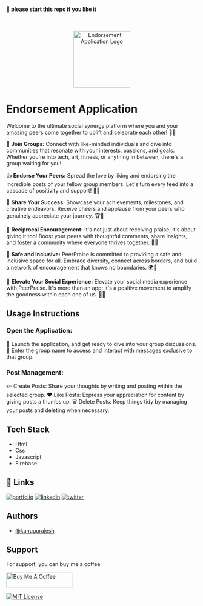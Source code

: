 #### 🌟 please start this repo if you like it
<br>
<p align="center">
  <img src="https://github.com/kanugurajesh/Endorsement-application/assets/120458029/6a2cf29f-d84c-411f-9878-8078107123b4" alt="Endorsement Application Logo" width=150 height=150>
</p>

# Endorsement Application

Welcome to the ultimate social synergy platform where you and your amazing peers come together to uplift and celebrate each other! 🚀🎉

👥 **Join Groups:** Connect with like-minded individuals and dive into communities that resonate with your interests, passions, and goals. Whether you're into tech, art, fitness, or anything in between, there's a group waiting for you!

👍 **Endorse Your Peers:** Spread the love by liking and endorsing the incredible posts of your fellow group members. Let's turn every feed into a cascade of positivity and support! 🌈💖

📸 **Share Your Success:** Showcase your achievements, milestones, and creative endeavors. Receive cheers and applause from your peers who genuinely appreciate your journey. 🏆👏

🔄 **Reciprocal Encouragement:** It's not just about receiving praise; it's about giving it too! Boost your peers with thoughtful comments, share insights, and foster a community where everyone thrives together. 🔄💬

🔐 **Safe and Inclusive:** PeerPraise is committed to providing a safe and inclusive space for all. Embrace diversity, connect across borders, and build a network of encouragement that knows no boundaries. 🌍🤗

🚀 **Elevate Your Social Experience:** Elevate your social media experience with PeerPraise. It's more than an app; it's a positive movement to amplify the goodness within each one of us. 🚀✨

## Usage Instructions

### Open the Application:

🚀 Launch the application, and get ready to dive into your group discussions.
💬 Enter the group name to access and interact with messages exclusive to that group.

### Post Management:

✏️ Create Posts: Share your thoughts by writing and posting within the selected group.
❤️ Like Posts: Express your appreciation for content by giving posts a thumbs up.
🗑️ Delete Posts: Keep things tidy by managing your posts and deleting when necessary.

## Tech Stack

- Html
- Css
- Javascript
- Firebase

## 🔗 Links
[![portfolio](https://img.shields.io/badge/my_portfolio-000?style=for-the-badge&logo=ko-fi&logoColor=white)](https://rajeshportfolio.me/)
[![linkedin](https://img.shields.io/badge/linkedin-0A66C2?style=for-the-badge&logo=linkedin&logoColor=white)](https://www.linkedin.com/in/rajesh-kanugu-aba8a3254/)
[![twitter](https://img.shields.io/badge/twitter-1DA1F2?style=for-the-badge&logo=twitter&logoColor=white)](https://twitter.com/exploringengin1)


## Authors

- [@kanugurajesh](https://github.com/kanugurajesh)

## Support

For support, you can buy me a coffee

<a href="https://www.buymeacoffee.com/kanugurajen" target="_blank"><img src="https://cdn.buymeacoffee.com/buttons/default-orange.png" alt="Buy Me A Coffee" height="41" width="174"></a>

[![MIT License](https://img.shields.io/badge/License-MIT-green.svg)](https://github.com/kanugurajesh/Image-Classification/blob/main/LICENSE.txt)
